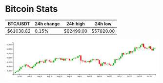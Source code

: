 # Bitcoin Stats

BTC/USDT|24h change|24h high|24h low|
|---|---|---|---|
|$61038.82|0.15%|$62499.00|$57820.00|

<img src="./chart.svg">
